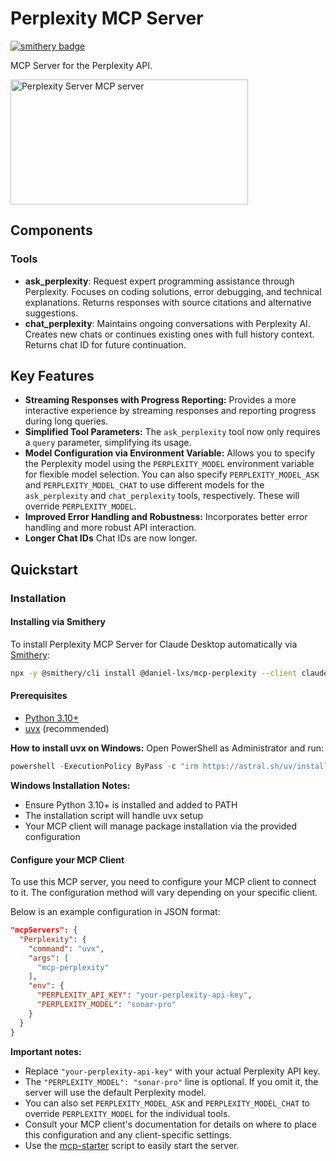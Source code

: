 # Perplexity MCP Server

[![smithery badge](https://smithery.ai/badge/@daniel-lxs/mcp-perplexity)](https://smithery.ai/server/@daniel-lxs/mcp-perplexity)

MCP Server for the Perplexity API.

<a href="https://glama.ai/mcp/servers/hchfq9bydq"><img width="380" height="200" src="https://glama.ai/mcp/servers/hchfq9bydq/badge" alt="Perplexity Server MCP server" /></a>

## Components

### Tools

- **ask_perplexity**: Request expert programming assistance through Perplexity. Focuses on coding solutions, error debugging, and technical explanations. Returns responses with source citations and alternative suggestions.
- **chat_perplexity**: Maintains ongoing conversations with Perplexity AI. Creates new chats or continues existing ones with full history context. Returns chat ID for future continuation.

## Key Features

- **Streaming Responses with Progress Reporting:**  Provides a more interactive experience by streaming responses and reporting progress during long queries.
- **Simplified Tool Parameters:** The `ask_perplexity` tool now only requires a `query` parameter, simplifying its usage.
- **Model Configuration via Environment Variable:**  Allows you to specify the Perplexity model using the `PERPLEXITY_MODEL` environment variable for flexible model selection.  You can also specify `PERPLEXITY_MODEL_ASK` and `PERPLEXITY_MODEL_CHAT` to use different models for the `ask_perplexity` and `chat_perplexity` tools, respectively.  These will override `PERPLEXITY_MODEL`.
- **Improved Error Handling and Robustness:** Incorporates better error handling and more robust API interaction.
- **Longer Chat IDs** Chat IDs are now longer.


## Quickstart

### Installation

#### Installing via Smithery

To install Perplexity MCP Server for Claude Desktop automatically via [Smithery](https://smithery.ai/server/@daniel-lxs/mcp-perplexity):

```bash
npx -y @smithery/cli install @daniel-lxs/mcp-perplexity --client claude
```

#### Prerequisites

- [Python 3.10+](https://www.python.org/downloads/)
- [uvx](https://docs.astral.sh/uv/getting-started/installation/) (recommended)

**How to install uvx on Windows:**
Open PowerShell as Administrator and run:

```powershell
powershell -ExecutionPolicy ByPass -c "irm https://astral.sh/uv/install.ps1 | iex"
```

**Windows Installation Notes:**
- Ensure Python 3.10+ is installed and added to PATH
- The installation script will handle uvx setup
- Your MCP client will manage package installation via the provided configuration

#### Configure your MCP Client

To use this MCP server, you need to configure your MCP client to connect to it. The configuration method will vary depending on your specific client.

Below is an example configuration in JSON format:

```json
"mcpServers": {
  "Perplexity": {
    "command": "uvx",
    "args": [
      "mcp-perplexity"
    ],
    "env": {
      "PERPLEXITY_API_KEY": "your-perplexity-api-key",
      "PERPLEXITY_MODEL": "sonar-pro"
    }
  }
}
```

**Important notes:**
- Replace `"your-perplexity-api-key"` with your actual Perplexity API key.
- The `"PERPLEXITY_MODEL": "sonar-pro"` line is optional. If you omit it, the server will use the default Perplexity model.
- You can also set `PERPLEXITY_MODEL_ASK` and `PERPLEXITY_MODEL_CHAT` to override `PERPLEXITY_MODEL` for the individual tools.
- Consult your MCP client's documentation for details on where to place this configuration and any client-specific settings.
- Use the [mcp-starter](https://github.com/daniel-lxs/mcp-starter) script to easily start the server.
